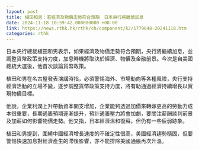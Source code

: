 ```yaml
---
layout: post
title: 植田和男：若經濟及物價走勢符合預期　日本央行將繼續加息
date: 2024-11-18 10:59:42.000000000 +08:00
link: https://news.rthk.hk/rthk/ch/component/k2/1779648-20241118.htm
categories: rthk
---
```


日本央行總裁植田和男表示，如果經濟及物價走勢符合預期，央行將繼續加息，並調整貨幣政策支持力度，加息時機將取決於經濟、物價及金融前景。今次是自美國總統大選後，他首次談論貨幣政策。

植田和男在名古屋發表演講時指，必須警惕海外、市場動向等各種風險，央行支持經濟活動的立場不變，逐步調整貨幣政策支持力度，將有助通過經濟持續增長以實現物價目標。

他說，企業利潤上升帶動資本開支增加，企業能夠透過加價來轉嫁更高的勞動力成本很重要，長期通脹預期逐漸提升，預計通脹壓力將會加劇，要關注薪酬談判前景及加薪如何影響物價走勢。他又指，日本經濟溫和復蘇，但仍有一些疲弱跡象。

植田和男提到，圍繞中國經濟增長速度的不確定性很高，美國經濟趨勢穩固，但要警惕快速加息對經濟產生的滯後影響，亦不能排除美國通脹再次升溫。
